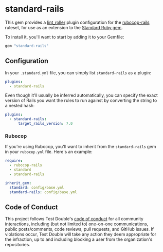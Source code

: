 # standard-rails

This gem provides a [lint_roller](https://github.com/standardrb/lint_roller)
plugin configuration for the
[rubocop-rails](https://github.com/rubocop/rubocop-rails) ruleset, for use
as an extension to the [Standard Ruby
gem](https://github.com/standardrb/standard).

To install it, you'll want to start by adding it to your Gemfile:

```ruby
gem "standard-rails"
```

## Configuration

In your `.standard.yml` file, you can simply list `standard-rails` as a plugin:

```yaml
plugins:
  - standard-rails
```

Even though it'll usually be inferred automatically, you can specify the exact
version of Rails you want the rules to run against by converting the string to
a nested hash:

```yaml
plugins:
  - standard-rails:
      target_rails_version: 7.0
```

### Rubocop

If you're using Rubocop, you'll want to inherit from the `standard-rails` gem in your `rubocop.yml` file. Here's an example:

```yaml
require:
  - rubocop-rails
  - standard
  - standard-rails

inherit_gem:
  standard: config/base.yml
  standard-rails: config/base.yml
```

## Code of Conduct

This project follows Test Double's [code of
conduct](https://testdouble.com/code-of-conduct) for all community interactions,
including (but not limited to) one-on-one communications, public posts/comments,
code reviews, pull requests, and GitHub issues. If violations occur, Test Double
will take any action they deem appropriate for the infraction, up to and
including blocking a user from the organization's repositories.

